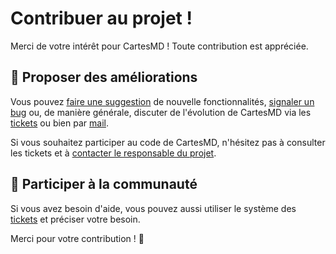 # Contribuer au projet !

Merci de votre intérêt pour CartesMD ! Toute contribution est appréciée.

## 🚀 Proposer des améliorations

Vous pouvez [faire une suggestion](https://forge.apps.education.fr/cartesmd/cartesMD.forge.apps.education.fr/-/issues) de nouvelle fonctionnalités, [signaler un bug](https://forge.apps.education.fr/cartesmd/cartesMD.forge.apps.education.fr/-/issues) ou, de manière générale, discuter de l'évolution de CartesMD via les [tickets](https://forge.apps.education.fr/cartesmd/cartesMD.forge.apps.education.fr/-/issues) ou bien par [mail](forge-apps+guichet+cartesmd-cartesmd-forge-apps-education-fr-1275-issue-@phm.education.gouv.fr).

Si vous souhaitez participer au code de CartesMD, n'hésitez pas à consulter les tickets et à [contacter le responsable du projet](https://eyssette.forge.apps.education.fr/).

## 👫 Participer à la communauté

Si vous avez besoin d'aide, vous pouvez aussi utiliser le système des [tickets](https://forge.apps.education.fr/cartesmd/cartesMD.forge.apps.education.fr/-/issues) et préciser votre besoin.

Merci pour votre contribution ! 🎉